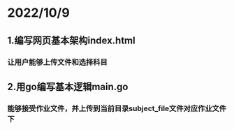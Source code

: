 # 2022/10/9
## 1.编写网页基本架构index.html
### 让用户能够上传文件和选择科目
## 2.用go编写基本逻辑main.go
### 能够接受作业文件，并上传到当前目录subject_file文件对应作业文件下
